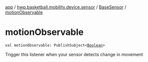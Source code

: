 [app](../../index.md) / [hwp.basketball.mobility.device.sensor](../index.md) / [BaseSensor](index.md) / [motionObservable](.)

# motionObservable

`val motionObservable: PublishSubject<`[`Boolean`](https://kotlinlang.org/api/latest/jvm/stdlib/kotlin/-boolean/index.html)`>`

Trigger this listener when your sensor detects change in movement

